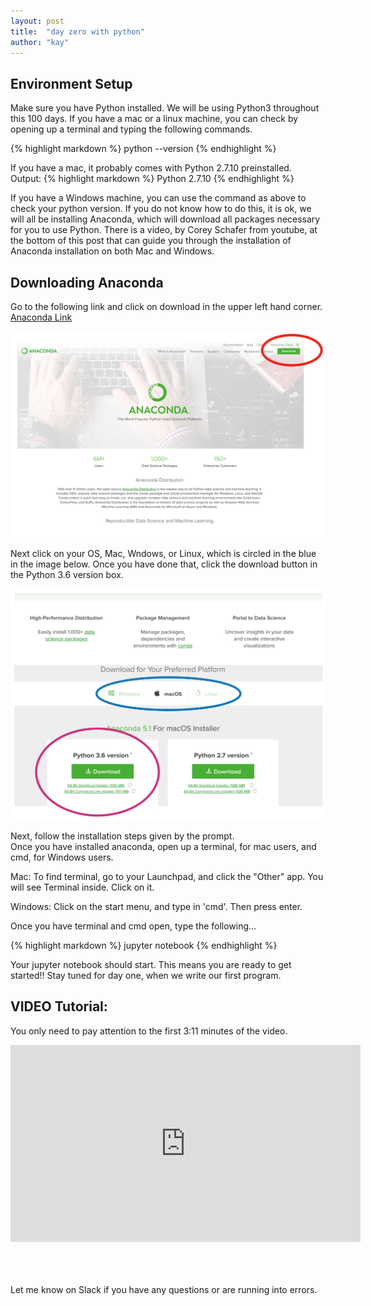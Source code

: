 ```yaml
---
layout: post
title:  "day zero with python"
author: "kay"
---
```


## Environment Setup

Make sure you have Python installed. We will be using Python3 throughout this 100 days. If you have a mac or a linux machine, you can check by opening up a terminal and typing the following commands.

{% highlight markdown %}
  python --version
{% endhighlight %}

If you have a mac, it probably comes with Python 2.7.10 preinstalled.<br/>
Output:
{% highlight markdown %}
  Python 2.7.10
{% endhighlight %}

If you have a Windows machine, you can use the command as above to check your python version. If you do not know how to do this, it is ok, we will all be installing Anaconda, which will download all packages necessary for you to use Python. There is a video, by
Corey Schafer from youtube, at the bottom of this post that can guide you through the installation of Anaconda installation on both Mac and Windows.

## Downloading Anaconda
Go to the following link and click on download in the upper left hand corner. <br/>
[Anaconda Link](https://www.anaconda.com/what-is-anaconda/)

<center> <img src="../assets/anaconda_0.png">
</center>

Next click on your OS, Mac, Wndows, or Linux, which is circled in the blue in the image below. Once you have done that, click the download button in the Python 3.6 version box.

<center> <img src="../assets/anaconda_1.png">
</center>

Next, follow the installation steps given by the prompt.
<br/>Once you have installed anaconda, open up a terminal, for mac users, and cmd, for Windows users.

Mac: To find terminal, go to your Launchpad, and click the "Other" app. You will see Terminal inside. Click on it.

Windows: Click on the start menu, and type in 'cmd'. Then press enter.

Once you have terminal and cmd open, type the following...

{% highlight markdown %}
  jupyter notebook
{% endhighlight %}

Your jupyter notebook should start. This means you are ready to get started!! Stay tuned for day one, when we write our first program.

## VIDEO Tutorial:
You only need to pay attention to the first 3:11 minutes of the video.
<center><iframe width="560" height="315" src="https://www.youtube.com/embed/YJC6ldI3hWk?rel=0" frameborder="0" allow="autoplay; encrypted-media" allowfullscreen></iframe></center>
<br/><br/><br/>

Let me know on Slack if you have any questions or are running into errors.
